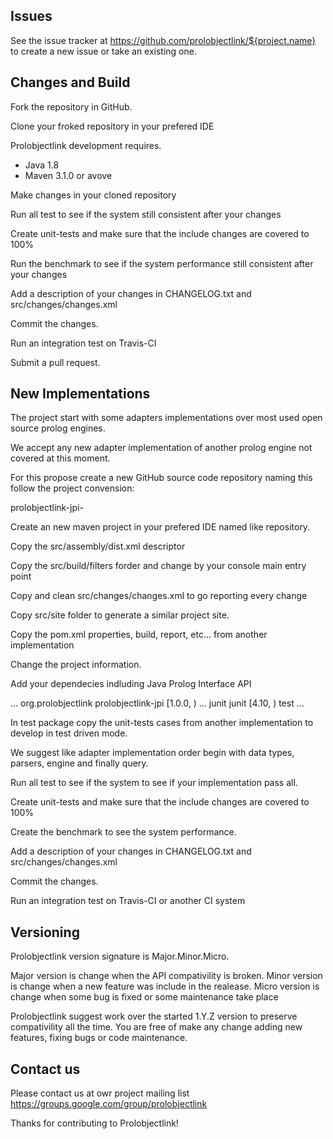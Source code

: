 Issues
------

See the issue tracker at https://github.com/prolobjectlink/${project.name} to create a new issue or take an existing one.

Changes and Build
------------------------

Fork the repository in GitHub.

Clone your froked repository in your prefered IDE

Prolobjectlink development requires.

- Java 1.8
- Maven 3.1.0 or avove

Make changes in your cloned repository

Run all test to see if the system still consistent after your changes

Create unit-tests and make sure that the include changes are covered to 100%

Run the benchmark to see if the system performance still consistent after your changes

Add a description of your changes in CHANGELOG.txt and src/changes/changes.xml

Commit the changes.

Run an integration test on Travis-CI

Submit a pull request.

New Implementations
-------------------

The project start with some adapters implementations over most used open source prolog engines.

We accept any new adapter implementation of another prolog engine not covered at this moment.

For this propose create a new GitHub source code repository naming this follow the project convension:

prolobjectlink-jpi-<new engine implementation name>

Create an new maven project in your prefered IDE named like repository.

Copy the src/assembly/dist.xml descriptor

Copy the src/build/filters forder and change by your console main entry point

Copy and clean src/changes/changes.xml to go reporting every change

Copy src/site folder to generate a similar project site.

Copy the pom.xml properties, build, report, etc... from another implementation

Change the project information.

Add your dependecies indluding Java Prolog Interface API

<dependencies>
	...
	<dependency>
		<groupId>org.prolobjectlink</groupId>
		<artifactId>prolobjectlink-jpi</artifactId>
		<version>[1.0.0, )</version>
	</dependency>
	...
	<dependency>
		<groupId>junit</groupId>
		<artifactId>junit</artifactId>
		<version>[4.10, )</version>
		<scope>test</scope>
	</dependency>
	...
</dependencies>

In test package copy the unit-tests cases from another implementation to develop in test driven mode.

We suggest like adapter implementation order begin with data types, parsers, engine and finally query.

Run all test to see if the system to see if your implementation pass all.

Create unit-tests and make sure that the include changes are covered to 100%

Create the benchmark to see the system performance.

Add a description of your changes in CHANGELOG.txt and src/changes/changes.xml

Commit the changes.

Run an integration test on Travis-CI or another CI system

Versioning
----------

Prolobjectlink version signature is Major.Minor.Micro.

Major version is change when the API compativility is broken.
Minor version is change when a new feature was include in the realease.
Micro version is change when some bug is fixed or some maintenance take place

Prolobjectlink suggest work over the started 1.Y.Z version to preserve compativility all the time.
You are free of make any change adding new features, fixing bugs or code maintenance.

Contact us
----------

Please contact us at owr project mailing list https://groups.google.com/group/prolobjectlink

Thanks for contributing to Prolobjectlink!